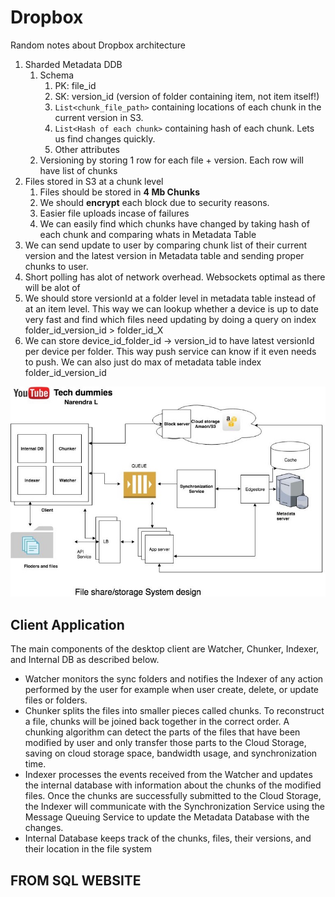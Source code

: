 # Dropbox

Random notes about Dropbox architecture

1. Sharded Metadata DDB
   1. Schema
      1. PK: file_id
      2. SK: version_id (version of folder containing item, not item itself!)
      3. `List<chunk_file_path>` containing locations of each chunk in the current version in S3.
      4. `List<Hash of each chunk>` containing hash of each chunk. Lets us find changes quickly.
      5. Other attributes
   2. Versioning by storing 1 row for each file + version. Each row will have list of chunks
2. Files stored in S3 at a chunk level
   1. Files should be stored in **4 Mb Chunks**
   2. We should **encrypt** each block due to security reasons.
   3. Easier file uploads incase of failures
   4. We can easily find which chunks have changed by taking hash of each chunk and comparing whats in Metadata Table
3. We can send update to user by comparing chunk list of their current version and the latest version in Metadata table and sending proper chunks to user.
4. Short polling has alot of network overhead. Websockets optimal as there will be alot of 
5. We should store versionId at a folder level in metadata table instead of at an item level. This way we can lookup whether a device is up to date very fast and find which files need updating by doing a query on index folder_id_version_id > folder_id_X
6. We can store device_id_folder_id -> version_id to have latest versionId per device per folder. This way push service
   can know if it even needs to push. We can also just do max of metadata table index folder_id_version_id

![](image/dropbox/1638678596143.png)

## Client Application

The main components of the desktop client are Watcher, Chunker, Indexer, and Internal DB as described below.

- Watcher monitors the sync folders and notifies the Indexer of any action performed by the user for example when user create, delete, or update files or folders.
- Chunker splits the files into smaller pieces called chunks. To reconstruct a file, chunks will be joined back together in the correct order. A chunking algorithm can detect the parts of the files that have been modified by user and only transfer those parts to the Cloud Storage, saving on cloud storage space, bandwidth usage, and synchronization time.
- Indexer processes the events received from the Watcher and updates the internal database with information about the chunks of the modified files. Once the chunks are successfully submitted to the Cloud Storage, the Indexer will communicate with the Synchronization Service using the Message Queuing Service to update the Metadata Database with the changes.
- Internal Database keeps track of the chunks, files, their versions, and their location in the file system

## FROM SQL WEBSITE